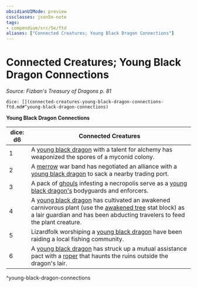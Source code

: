 ```yaml
---
obsidianUIMode: preview
cssclasses: json5e-note
tags:
- compendium/src/5e/ftd
aliases: ["Connected Creatures; Young Black Dragon Connections"]
---
```

# Connected Creatures; Young Black Dragon Connections
*Source: Fizban's Treasury of Dragons p. 81* 

`dice: [](connected-creatures-young-black-dragon-connections-ftd.md#^young-black-dragon-connections)`

**Young Black Dragon Connections**

| dice: d6 | Connected Creatures |
|----------|---------------------|
| 1 | A [young black dragon](/2-Mechanics/CLI/bestiary/dragon/young-black-dragon.md) with a talent for alchemy has weaponized the spores of a myconid colony. |
| 2 | A [merrow](/2-Mechanics/CLI/bestiary/monstrosity/merrow.md) war band has negotiated an alliance with a [young black dragon](/2-Mechanics/CLI/bestiary/dragon/young-black-dragon.md) to sack a nearby trading port. |
| 3 | A pack of [ghouls](/2-Mechanics/CLI/bestiary/undead/ghoul.md) infesting a necropolis serve as a [young black dragon's](/2-Mechanics/CLI/bestiary/dragon/young-black-dragon.md) bodyguards and enforcers. |
| 4 | A [young black dragon](/2-Mechanics/CLI/bestiary/dragon/young-black-dragon.md) has cultivated an awakened carnivorous plant (use the [awakened tree](/2-Mechanics/CLI/bestiary/plant/awakened-tree.md) stat block) as a lair guardian and has been abducting travelers to feed the plant creature. |
| 5 | Lizardfolk worshiping a [young black dragon](/2-Mechanics/CLI/bestiary/dragon/young-black-dragon.md) have been raiding a local fishing community. |
| 6 | A [young black dragon](/2-Mechanics/CLI/bestiary/dragon/young-black-dragon.md) has struck up a mutual assistance pact with a [roper](/2-Mechanics/CLI/bestiary/monstrosity/roper.md) that haunts the ruins outside the dragon's lair. |
^young-black-dragon-connections